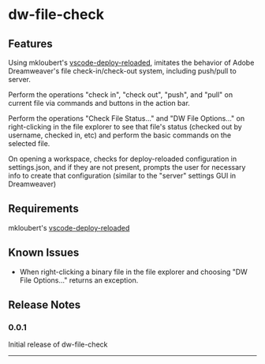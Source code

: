 # dw-file-check

## Features

Using mkloubert's <a href="https://github.com/mkloubert/vscode-deploy-reloaded">vscode-deploy-reloaded</a>, imitates the behavior of Adobe Dreamweaver's file check-in/check-out system, including push/pull to server. 

Perform the operations "check in", "check out", "push", and "pull" on current file via commands and buttons in the action bar. 

Perform the operations "Check File Status..." and "DW File Options..." on right-clicking in the file explorer to see that file's status (checked out by username, checked in, etc) and perform the basic commands on the selected file.

On opening a workspace, checks for deploy-reloaded configuration in settings.json, and if they are not present, prompts the user for necessary info to create that configuration (similar to the "server" settings GUI in Dreamweaver)

## Requirements

mkloubert's <a href="https://github.com/mkloubert/vscode-deploy-reloaded">vscode-deploy-reloaded</a>

## Known Issues

- When right-clicking a binary file in the file explorer and choosing "DW File Options..." returns an exception.

## Release Notes

### 0.0.1

Initial release of dw-file-check

-----------------------------------------------------------------------------------------------------------
